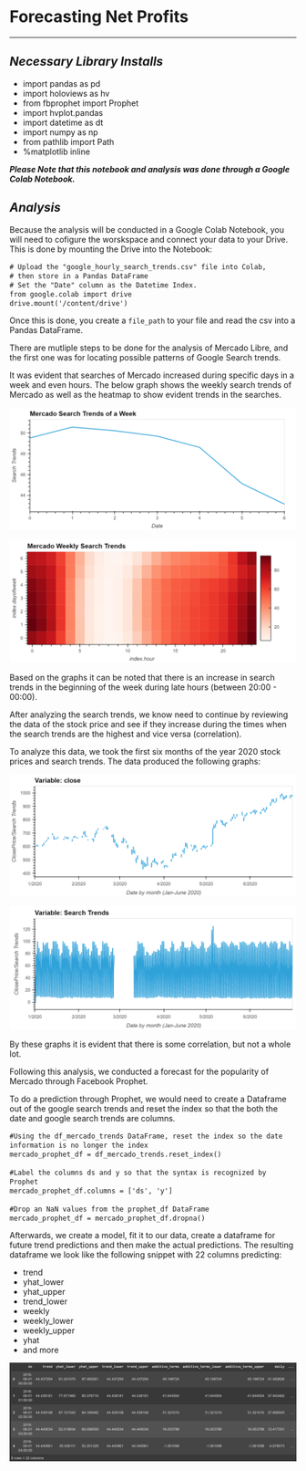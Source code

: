 # Forecasting Net Profits
---
## *Necessary Library Installs*

- import pandas as pd
- import holoviews as hv
- from fbprophet import Prophet
- import hvplot.pandas
- import datetime as dt
- import numpy as np
- from pathlib import Path
- %matplotlib inline

***Please Note that this notebook and analysis was done through a Google Colab Notebook.***

## *Analysis*

Because the analysis will be conducted in a Google Colab Notebook, you will need to cofigure the worskspace and connect your data to your Drive. This is done by mounting the Drive into the Notebook:


```
# Upload the "google_hourly_search_trends.csv" file into Colab, 
# then store in a Pandas DataFrame
# Set the "Date" column as the Datetime Index.
from google.colab import drive
drive.mount('/content/drive')
```
Once this is done, you create a ```file_path``` to your file  and read the csv into a Pandas DataFrame.

There are mutliple steps to be done for the analysis of Mercado Libre, and the first one was for locating possible patterns of Google Search trends. 

It was evident that searches of Mercado increased during specific days in a week and even hours. The below graph shows the weekly search trends of Mercado as well as the heatmap to show evident trends in the searches.

![Mercado_Weekly_Search_Trends](Resources/Mercado_search_trends_weekly.png)


![Mercado_Search_Trends_Heatmap](Resources/Mercado_weekly_heatmap.png)


Based on the graphs it can be noted that there is an increase in search trends in the beginning of the week during late hours (between 20:00 - 00:00).

After analyzing the search trends, we know need to continue by reviewing the data of the stock price and see if they increase during the times when the search trends are the highest and vice versa (correlation).

To analyze this data, we took the first six months of the year 2020 stock prices and search trends. The data produced the following graphs:

![Mercado_search_stock_corr](Resources/search_stock_corr.png)

![Mercado_search_stock_corr_2](Resources/search-stock_corr_2.png)


By these graphs it is evident that there is some correlation, but not a whole lot.

Following this analysis, we conducted a forecast for the popularity of Mercado through Facebook Prophet.


To do a prediction through Prophet, we would need to create a Dataframe out of the google search trends and reset the index so that the both the date and google search trends are columns.

```
#Using the df_mercado_trends DataFrame, reset the index so the date information is no longer the index
mercado_prophet_df = df_mercado_trends.reset_index()

#Label the columns ds and y so that the syntax is recognized by Prophet
mercado_prophet_df.columns = ['ds', 'y']

#Drop an NaN values from the prophet_df DataFrame
mercado_prophet_df = mercado_prophet_df.dropna()
```

Afterwards, we create a model, fit it to our data, create a dataframe for future trend predictions and then make the actual predictions.
The resulting dataframe we look like the following snippet with 22 columns predicting:
- trend
- yhat_lower	
- yhat_upper	
- trend_lower	
- weekly	
- weekly_lower	
- weekly_upper	
- yhat
- and more

![Prophet_predictions](Resources/prophet_predictions.png)


